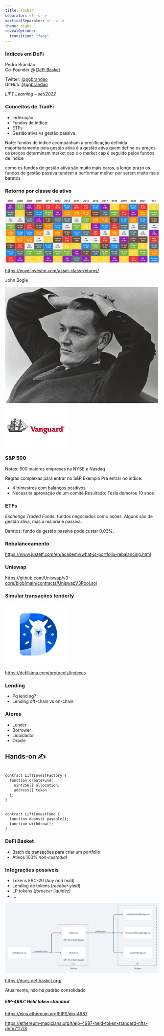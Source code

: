 ```yaml
---
title: Foobar
separator: <!--s-->
verticalSeparator: <!--v-->
theme: night
revealOptions:
  transition: "fade"
---
```


<!-- ### Asset management em DeFi -->
<!-- ### Gestão de ativos em DeFi -->
<!-- ### Gestão de portfólios em DeFi -->

### Índices em DeFi

Pedro Brandão<br />
Co-Founder @ [DeFi Basket](https://defibasket.org)

Twitter: [@pgbrandao](https://twitter.com/pgbrandao)<br />
GitHub: [@pgbrandao](https://github.com/pgbrandao)

_LIFT Learning – set/2022_

<!--s-->

### Conceitos de TradFi

- Indexação
- Fundos de índice
- ETFs
- Gestão ativa vs gestão passiva

Note:
fundos de índice acompanham a precificação definida majoritariamente pela gestão ativa
é a gestão ativa quem define os preços
os preços determinam market cap
e o market cap é seguido pelos fundos de índice

como os fundos de gestão ativa são muito mais caros,
a longo prazo os fundos de gestão passiva tendem a performar melhor por serem muito mais baratos

<!--s-->

### Retorno por classe de ativo

![](media/2022-09-18-11-08-14.png)

https://novelinvestor.com/asset-class-returns/

<!-- ### Title -->

<!-- - História dos ETFs no mercado tradicional -->

<!-- - Gestão ativa vs gestão passiva
- Rebalanceamento
- Crescimento dos ETFs
- Algo que mostre que é difícil beat the market??
- Taxa de administração/performance
- ETFs vs fundos tradicionais -->

<!-- Note:

- ETFs → são produtos estruturados? -->

<!--s-->

John Bogle

<img src="./media/Jack_Bogle.jpg" alt="John Bogle" style="width:500px;"/><br />

<img src="./media/vanguard-logo.png" alt="John Bogle" style="width:200px;"/>

<!--s-->

### S&P 500

Notes:
500 maiores empresas na NYSE e Nasdaq

Regras complexas para entrar no S&P
Exemplo
Pra entrar no índice:

- 4 trimestres com balanços positivos
- Necessita aprovação de um comitê
  Resultado: Tesla demorou 10 anos

<!--s-->

### ETFs

_Exchange Traded Funds_: fundos negociados como ações. Alguns são de gestão ativa, mas a maioria é passiva.

Baratos: fundo de gestão passiva pode custar 0,03%.

<!--s-->

### Rebalanceamento

https://www.justetf.com/en/academy/what-is-portfolio-rebalancing.html

<!--s-->

### Uniswap

https://github.com/Uniswap/v3-core/blob/main/contracts/UniswapV3Pool.sol

### Simular transações tenderly

<!--s-->

<!-- ### DeFi Llama -->

<img src="media/2022-09-18-09-37-32.png" alt="" style="width:200px;"/>

https://defillama.com/protocols/Indexes

<!--s-->

### Lending

- Pq lending?
- Lending off-chain vs on-chain

<!--s-->

### Atores

- Lender
- Borrower
- Liquidador
- Oracle

<!--s-->

## Hands-on ✍️

```

contract LiftInvestFactory {
  function createFund(
    uint256[] allocation,
    address[] token
  );
}
```

```

contract LiftInvestFund {
  function deposit payable();
  function withdraw();
}
```

<!--s-->

### DeFi Basket

- Batch de transações para criar um portfolio
- Ativos 100% _non-custodial_

<!--v-->

### Integrações possíveis

- Tokens ERC-20 (_buy and hold_)
- Lending de tokens (_receber yield_)
- LP tokens (_fornecer liquidez_)
- ...

<!--v-->

![](media/2022-09-18-11-46-20.png)

https://docs.defibasket.org/

<!--s-->

Atualmente, não há padrão consolidado

##### EIP-4987: Held token standard

https://eips.ethereum.org/EIPS/eip-4987

https://ethereum-magicians.org/t/eip-4987-held-token-standard-nfts-defi/7117/8
